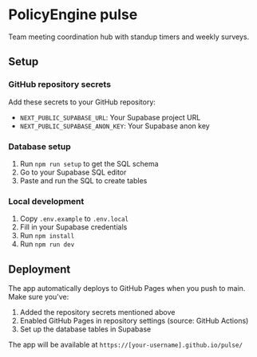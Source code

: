 # PolicyEngine pulse

Team meeting coordination hub with standup timers and weekly surveys.

## Setup

### GitHub repository secrets

Add these secrets to your GitHub repository:
- `NEXT_PUBLIC_SUPABASE_URL`: Your Supabase project URL
- `NEXT_PUBLIC_SUPABASE_ANON_KEY`: Your Supabase anon key

### Database setup

1. Run `npm run setup` to get the SQL schema
2. Go to your Supabase SQL editor
3. Paste and run the SQL to create tables

### Local development

1. Copy `.env.example` to `.env.local`
2. Fill in your Supabase credentials
3. Run `npm install`
4. Run `npm run dev`

## Deployment

The app automatically deploys to GitHub Pages when you push to main. Make sure you've:
1. Added the repository secrets mentioned above
2. Enabled GitHub Pages in repository settings (source: GitHub Actions)
3. Set up the database tables in Supabase

The app will be available at `https://[your-username].github.io/pulse/`